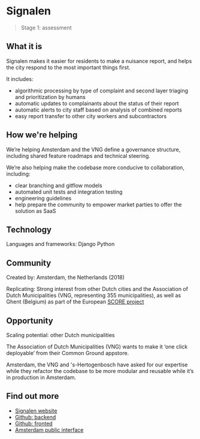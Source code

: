 # Signalen

> Stage 1: assessment

## What it is

Signalen makes it easier for residents to make a nuisance report, and helps the city respond to the most important things first.

It includes:

* algorithmic processing by type of complaint and second layer triaging and prioritization by humans
* automatic updates to complainants about the status of their report
* automatic alerts to city staff based on analysis of combined reports
* easy report transfer to other city workers and subcontractors

## How we're helping

We’re helping Amsterdam and the VNG define a governance structure, including shared feature roadmaps and technical steering.

We’re also helping make the codebase more conducive to collaboration, including:

* clear branching and gitflow models
* automated unit tests and integration testing
* engineering guidelines
* help prepare the community to empower market parties to offer the solution as SaaS

## Technology

Languages and frameworks: Django Python

## Community

Created by: Amsterdam, the Netherlands (2018)

Replicating: Strong interest from other Dutch cities and the Association of Dutch Municipalities (VNG, representing 355 municipalities), as well as Ghent (Belgium) as part of the European [SCORE project](https://score.community/)

## Opportunity

Scaling potential: other Dutch municipalities

The Association of Dutch Municipalities (VNG) wants to make it ‘one click deployable’ from their Common Ground appstore.

Amsterdam, the VNG and 's-Hertogenbosch have asked for our expertise while they refactor the codebase to be more modular and reusable while it’s in production in Amsterdam.

## Find out more

* [Signalen website](https://signalen.org/)
* [Github: backend](https://github.com/Amsterdam/signals)
* [Github: fronted](https://github.com/Amsterdam/signals-frontend)
* [Amsterdam public interface](https://meldingen.amsterdam.nl/)
